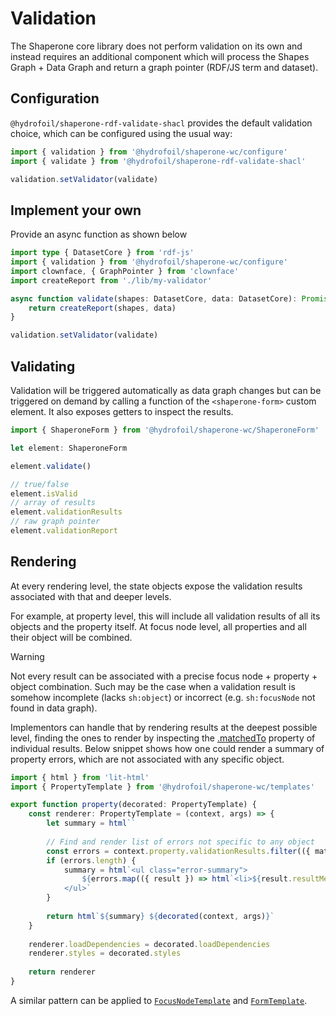 # Validation

The Shaperone core library does not perform validation on its own and instead requires an additional component which will process the Shapes Graph + Data Graph and return a graph pointer (RDF/JS term and dataset).

## Configuration

`@hydrofoil/shaperone-rdf-validate-shacl` provides the default validation choice, which can be configured using the usual way:

```typescript
import { validation } from '@hydrofoil/shaperone-wc/configure'
import { validate } from '@hydrofoil/shaperone-rdf-validate-shacl'

validation.setValidator(validate)
```

## Implement your own

Provide an async function as shown below

```typescript
import type { DatasetCore } from 'rdf-js'
import { validation } from '@hydrofoil/shaperone-wc/configure'
import clownface, { GraphPointer } from 'clownface'
import createReport from './lib/my-validator'

async function validate(shapes: DatasetCore, data: DatasetCore): Promise<GraphPointer> {
    return createReport(shapes, data)
}

validation.setValidator(validate)
````

## Validating

Validation will be triggered automatically as data graph changes but can be triggered on demand by calling a function of the `<shaperone-form>` custom element. It also exposes getters to inspect the results.

```typescript
import { ShaperoneForm } from '@hydrofoil/shaperone-wc/ShaperoneForm' 

let element: ShaperoneForm

element.validate()

// true/false
element.isValid
// array of results
element.validationResults
// raw graph pointer
element.validationReport
``` 

## Rendering

At every rendering level, the state objects expose the validation results associated with that and deeper levels. 

For example, at property level, this will include all validation results of all its objects and the property itself. At focus node level, all properties and all their object will be combined.

> [!WARNING]
> Not every result can be associated with a precise focus node + property + object combination. Such may be the case when a validation result is somehow incomplete (lacks `sh:object`) or incorrect (e.g. `sh:focusNode` not found in data graph).

Implementors can handle that by rendering results at the deepest possible level, finding the ones to render by inspecting the [.matchedTo](/api/interfaces/_hydrofoil_shaperone_core_models_forms.validationresultstate.html#matchedto) property of individual results. Below snippet shows how one could render a summary of property errors, which are not associated with any specific object.

```typescript
import { html } from 'lit-html'
import { PropertyTemplate } from '@hydrofoil/shaperone-wc/templates'

export function property(decorated: PropertyTemplate) {
    const renderer: PropertyTemplate = (context, args) => {
        let summary = html``
        
        // Find and render list of errors not specific to any object 
        const errors = context.property.validationResults.filter(({ matchedTo }) => matchedTo !== 'object')
        if (errors.length) {
            summary = html`<ul class="error-summary">
                ${errors.map(({ result }) => html`<li>${result.resultMessage}</li>`)}
            </ul>`
        }
        
        return html`${summary} ${decorated(context, args)}`
    }
    
    renderer.loadDependencies = decorated.loadDependencies
    renderer.styles = decorated.styles
    
    return renderer
}
```

A similar pattern can be applied to [`FocusNodeTemplate`](/api/interfaces/_hydrofoil_shaperone_wc_templates.focusnodetemplate.html) and [`FormTemplate`](/api/interfaces/_hydrofoil_shaperone_wc_templates.formtemplate.html).
